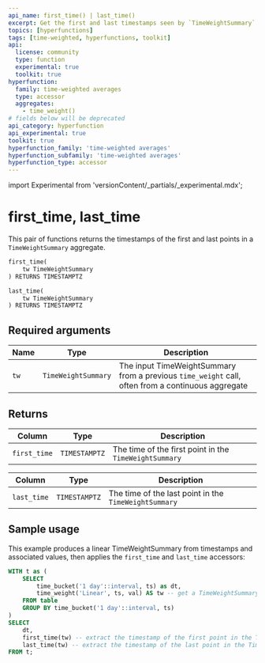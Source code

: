 ```yaml
---
api_name: first_time() | last_time()
excerpt: Get the first and last timestamps seen by `TimeWeightSummary` aggregates
topics: [hyperfunctions]
tags: [time-weighted, hyperfunctions, toolkit]
api:
  license: community
  type: function
  experimental: true
  toolkit: true
hyperfunction:
  family: time-weighted averages
  type: accessor
  aggregates:
    - time_weight()
# fields below will be deprecated
api_category: hyperfunction
api_experimental: true
toolkit: true
hyperfunction_family: 'time-weighted averages'
hyperfunction_subfamily: 'time-weighted averages'
hyperfunction_type: accessor
---
```


import Experimental from 'versionContent/_partials/_experimental.mdx';

# first_time, last_time <tag type="toolkit" content="Toolkit" /><tag type="experimental-toolkit" content="Experimental" />

This pair of functions returns the timestamps of the first and last points in a `TimeWeightSummary` aggregate.

```sql
first_time(
    tw TimeWeightSummary
) RETURNS TIMESTAMPTZ
```

```sql
last_time(
    tw TimeWeightSummary
) RETURNS TIMESTAMPTZ
```

<Experimental />

## Required arguments

|Name| Type |Description|
|-|-|-|
|`tw`|`TimeWeightSummary`|The input TimeWeightSummary from a previous `time_weight` call, often from a continuous aggregate|

## Returns

|Column|Type|Description|
|-|-|-|
|`first_time`|`TIMESTAMPTZ`|The time of the first point in the `TimeWeightSummary`|

|Column|Type|Description|
|-|-|-|
|`last_time`|`TIMESTAMPTZ`|The time of the last point in the `TimeWeightSummary`|

## Sample usage

This example produces a linear TimeWeightSummary from timestamps and associated values, then applies the `first_time` and `last_time` accessors:

```sql
WITH t as (
    SELECT
        time_bucket('1 day'::interval, ts) as dt,
        time_weight('Linear', ts, val) AS tw -- get a TimeWeightSummary
    FROM table
    GROUP BY time_bucket('1 day'::interval, ts)
)
SELECT
    dt,
    first_time(tw) -- extract the timestamp of the first point in the TimeWeightSummary
    last_time(tw) -- extract the timestamp of the last point in the TimeWeightSummary
FROM t;
```
